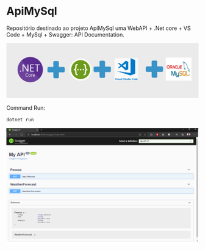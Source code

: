# ApiMySql
Repositório destinado ao projeto ApiMySql uma WebAPI + .Net core + VS Code + MySql + Swagger: API Documentation.

![](images/Introduction.png?raw=true)

Command Run: 
```bash
dotnet run
```

![](images/Swagger.png?raw=true)
